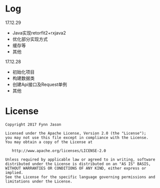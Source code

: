 Log
===
17.12.29 
- Java实现retorfit2+rxjava2
- 优化部分实现方式
- 缓存等
- 其他

17.12.28 
- 初始化项目
- 构建数据类
- 创建Api接口及Request单例
- 其他

License
=======

    Copyright 2017 Fynn Jason

    Licensed under the Apache License, Version 2.0 (the "License");
    you may not use this file except in compliance with the License.
    You may obtain a copy of the License at

       http://www.apache.org/licenses/LICENSE-2.0

    Unless required by applicable law or agreed to in writing, software
    distributed under the License is distributed on an "AS IS" BASIS,
    WITHOUT WARRANTIES OR CONDITIONS OF ANY KIND, either express or implied.
    See the License for the specific language governing permissions and
    limitations under the License.
